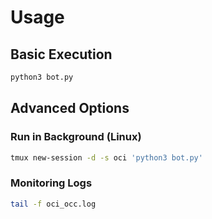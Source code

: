 # Usage

## Basic Execution

```bash
python3 bot.py
```
## Advanced Options

### Run in Background (Linux)

```bash
tmux new-session -d -s oci 'python3 bot.py'
```
### Monitoring Logs

```bash
tail -f oci_occ.log
```

